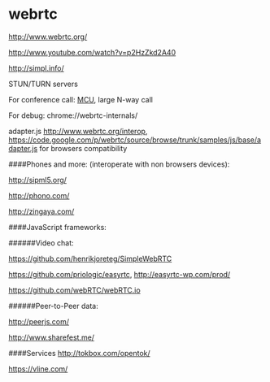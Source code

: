 webrtc
======
http://www.webrtc.org/

http://www.youtube.com/watch?v=p2HzZkd2A40

http://simpl.info/

STUN/TURN servers

For conference call: [MCU](http://en.wikipedia.org/wiki/Multipoint_control_unit), large N-way call

For debug: chrome://webrtc-internals/

adapter.js http://www.webrtc.org/interop, https://code.google.com/p/webrtc/source/browse/trunk/samples/js/base/adapter.js for browsers compatibility

####Phones and more: (interoperate with non browsers devices):

http://sipml5.org/

http://phono.com/

http://zingaya.com/

####JavaScript frameworks:

######Video chat:

https://github.com/henrikjoreteg/SimpleWebRTC

https://github.com/priologic/easyrtc, http://easyrtc-wp.com/prod/

https://github.com/webRTC/webRTC.io

######Peer-to-Peer data:

http://peerjs.com/

http://www.sharefest.me/

####Services
http://tokbox.com/opentok/

https://vline.com/
